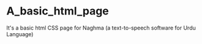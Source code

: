 # A_basic_html_page
It's a basic html CSS page for Naghma (a text-to-speech software for Urdu Language)

